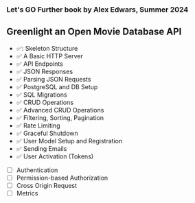 ### Let's GO Further book by Alex Edwars, Summer 2024
## Greenlight an Open Movie Database API

- :white_check_mark:: Skeleton Structure
- :white_check_mark: A Basic HTTP Server
- :white_check_mark: API Endpoints
- :white_check_mark: JSON Responses
- :white_check_mark: Parsing JSON Requests
- :white_check_mark: PostgreSQL and DB Setup
- :white_check_mark: SQL Migrations
- :white_check_mark: CRUD Operations 
- :white_check_mark: Advanced CRUD Operations
- :white_check_mark: Filtering, Sorting, Pagination
- :white_check_mark: Rate Limiting
- :white_check_mark: Graceful Shutdown
- :white_check_mark: User Model Setup and Registration
- :white_check_mark: Sending Emails
- :white_check_mark: User Activation (Tokens)
- [ ] Authentication
- [ ] Permission-based Authorization
- [ ] Cross Origin Request
- [ ] Metrics
